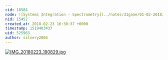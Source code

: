 ```yaml
---
cid: 18584
node: ![Systems Integration - Spectrometry](../notes/31gane/01-02-2018/integration)
nid: 15452
created_at: 2018-02-23 16:30:37 +0000
timestamp: 1519403437
uid: 525963
author: silvery2004
---
```


[![IMG_20180223_190829.jpg](https://publiclab.org/system/images/photos/000/023/704/large/IMG_20180223_190829.jpg)](https://publiclab.org/system/images/photos/000/023/704/original/IMG_20180223_190829.jpg)

